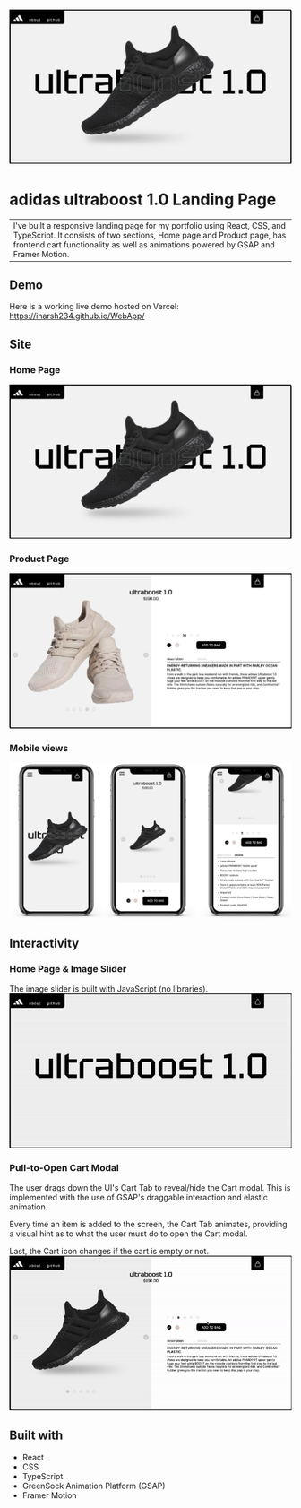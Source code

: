 # ![adidas ultraboost website](src/assets/readme-images/home-desktop.jpg)

# adidas ultraboost 1.0 Landing Page

<table>
<tr>
<td>
  I've built a responsive landing page for my portfolio using React, CSS, and TypeScript. It consists of two sections, Home page and Product page, has frontend cart functionality as well as animations powered by GSAP and Framer Motion.
</td>
</tr>
</table>

## Demo

Here is a working live demo hosted on Vercel: https://iharsh234.github.io/WebApp/

## Site

### Home Page

![](src/assets/readme-images/home-desktop.jpg)

### Product Page

![](src/assets/readme-images/product-page-desktop.jpg)

### Mobile views

![](src/assets/readme-images/mobile-views.jpg)

## Interactivity

### Home Page & Image Slider

The image slider is built with JavaScript (no libraries).
![](src/assets/readme-images/interaction-product-page.gif)

### Pull-to-Open Cart Modal

The user drags down the UI's Cart Tab to reveal/hide the Cart modal. This is implemented with the use of GSAP's draggable interaction and elastic animation.

Every time an item is added to the screen, the Cart Tab animates, providing a visual hint as to what the user must do to open the Cart modal.

Last, the Cart icon changes if the cart is empty or not.
![](src/assets/readme-images/interaction-cart.gif)

## Built with

- React
- CSS
- TypeScript
- GreenSock Animation Platform (GSAP)
- Framer Motion
